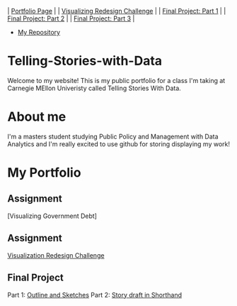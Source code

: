 | [Portfolio Page](https://fmisbah.github.io/Telling-Stories-with-Data/) |
| [Visualizing Redesign Challenge](https://fmisbah.github.io/Telling-Stories-with-Data/RedesignChallenge) | 
| [Final Project: Part 1](https://fmisbah.github.io/Telling-Stories-with-Data/FinalProject_Part1) | 
| [Final Project: Part 2](https://fmisbah.github.io/Telling-Stories-with-Data/FinalProject_Part2) | 
| [Final Project: Part 3](https://fmisbah.github.io/Telling-Stories-with-Data/FinalProject_Part3) |

- [My Repository](https://github.com/fmisbah/Telling-Stories-with-Data)

# Telling-Stories-with-Data
Welcome to my website! This is my public portfolio for a class I'm taking at Carnegie MEllon Univeristy called Telling Stories With Data.
# About me
I'm a masters student studying Public Policy and Management with Data Analytics and I'm really excited to use github for storing displaying my work!

# My Portfolio

## Assignment
[Visualizing Government Debt]
## Assignment 
[Visualization Redesign Challenge](https://fmisbah.github.io/Telling-Stories-with-Data/RedesignChallenge)


## Final Project

Part 1: [Outline and Sketches](https://fmisbah.github.io/Telling-Stories-with-Data/Final-Project)
Part 2: [Story draft in Shorthand](https://fmisbah.github.io/Telling-Stories-with-Data/Story-Draft)
